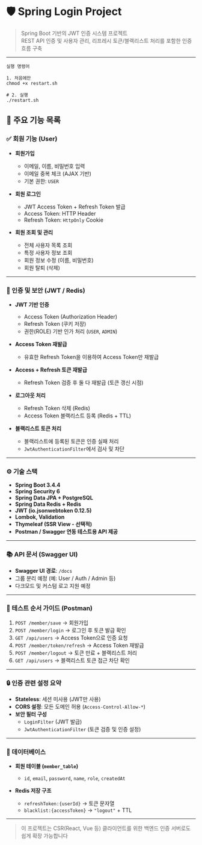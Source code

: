 # 🛡️ Spring Login Project

> Spring Boot 기반의 JWT 인증 시스템 프로젝트  
> REST API 인증 및 사용자 관리, 리프레시 토큰/블랙리스트 처리를 포함한 인증 흐름 구축

---
```declarative
실행 명령어

1. 처음에만
chmod +x restart.sh

# 2. 실행
./restart.sh
```



## 📌 주요 기능 목록

### ✅ 회원 기능 (User)

- **회원가입**
  - 이메일, 이름, 비밀번호 입력
  - 이메일 중복 체크 (AJAX 기반)
  - 기본 권한: `USER`

- **회원 로그인**
  - JWT Access Token + Refresh Token 발급
  - Access Token: HTTP Header  
  - Refresh Token: `HttpOnly` Cookie

- **회원 조회 및 관리**
  - 전체 사용자 목록 조회
  - 특정 사용자 정보 조회
  - 회원 정보 수정 (이름, 비밀번호)
  - 회원 탈퇴 (삭제)

---

### 🔐 인증 및 보안 (JWT / Redis)

- **JWT 기반 인증**
  - Access Token (Authorization Header)
  - Refresh Token (쿠키 저장)
  - 권한(ROLE) 기반 인가 처리 (`USER`, `ADMIN`)

- **Access Token 재발급**
  - 유효한 Refresh Token을 이용하여 Access Token만 재발급

- **Access + Refresh 토큰 재발급**
  - Refresh Token 검증 후 둘 다 재발급 (토큰 갱신 시점)

- **로그아웃 처리**
  - Refresh Token 삭제 (Redis)
  - Access Token 블랙리스트 등록 (Redis + TTL)

- **블랙리스트 토큰 처리**
  - 블랙리스트에 등록된 토큰은 인증 실패 처리
  - `JwtAuthenticationFilter`에서 검사 및 차단

---

### ⚙️ 기술 스택

- **Spring Boot 3.4.4**
- **Spring Security 6**
- **Spring Data JPA + PostgreSQL**
- **Spring Data Redis + Redis**
- **JWT (io.jsonwebtoken 0.12.5)**
- **Lombok, Validation**
- **Thymeleaf (SSR View - 선택적)**
- **Postman / Swagger 연동 테스트용 API 제공**

---

### 📚 API 문서 (Swagger UI)

- **Swagger UI 경로**: `/docs`
- 그룹 분리 예정 (예: User / Auth / Admin 등)
- 다크모드 및 커스텀 로고 지원 예정

---

### 🧪 테스트 순서 가이드 (Postman)

1. `POST /member/save` → 회원가입  
2. `POST /member/login` → 로그인 후 토큰 발급 확인  
3. `GET /api/users` → Access Token으로 인증 요청  
4. `POST /member/token/refresh` → Access Token 재발급  
5. `POST /member/logout` → 토큰 만료 + 블랙리스트 처리  
6. `GET /api/users` → 블랙리스트 토큰 접근 차단 확인

---

### 🔒 인증 관련 설정 요약

- **Stateless**: 세션 미사용 (JWT만 사용)
- **CORS 설정**: 모든 도메인 허용 (`Access-Control-Allow-*`)
- **보안 필터 구성**
  - `LoginFilter` (JWT 발급)
  - `JwtAuthenticationFilter` (토큰 검증 및 인증 설정)

---

### 💾 데이터베이스

- **회원 테이블 (`member_table`)**
  - `id`, `email`, `password`, `name`, `role`, `createdAt`

- **Redis 저장 구조**
  - `refreshToken:{userId}` → 토큰 문자열
  - `blacklist:{accessToken}` → `"logout"` + TTL

---

> 이 프로젝트는 CSR(React, Vue 등) 클라이언트를 위한 백엔드 인증 서버로도 쉽게 확장 가능합니다
